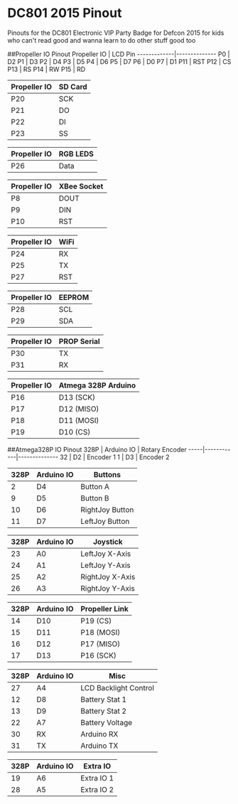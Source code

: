 # DC801 2015 Pinout
Pinouts for the DC801 Electronic VIP Party Badge for Defcon 2015 for kids who can't read good and wanna learn to do other stuff good too


##Propeller IO Pinout
Propeller IO | LCD Pin
-------------|--------------
P0  | D2
P1  | D3
P2  | D4
P3  | D5
P4  | D6
P5  | D7
P6  | D0
P7  | D1
P11 | RST
P12 | CS
P13 | RS
P14 | RW
P15 | RD

Propeller IO | SD Card
-------------|--------------
P20 | SCK
P21 | DO
P22 | DI
P23 | SS

Propeller IO | RGB LEDS
-------------|--------------
P26 | Data

Propeller IO | XBee Socket
-------------|--------------
P8  | DOUT
P9  | DIN
P10 | RST

Propeller IO | WiFi
-------------|--------------
P24 | RX
P25 | TX
P27 | RST

Propeller IO | EEPROM
-------------|--------------
P28 | SCL
P29 | SDA

Propeller IO | PROP Serial
-------------|--------------
P30 | TX
P31 | RX

Propeller IO | Atmega 328P Arduino
-------------|--------------
P16 | D13 (SCK)
P17 | D12 (MISO)
P18 | D11 (MOSI)
P19 | D10 (CS)

##Atmega328P IO Pinout
328P | Arduino IO | Rotary Encoder
-----|------------|--------------
32 | D2 | Encoder 1
1  | D3 | Encoder 2

328P | Arduino IO | Buttons
-----|------------|--------------
2  | D4 | Button A
9  | D5 | Button B
10 | D6 | RightJoy Button
11 | D7 | LeftJoy Button

328P | Arduino IO | Joystick 
-----|------------|--------------
23 | A0 | LeftJoy X-Axis
24 | A1 | LeftJoy Y-Axis
25 | A2 | RightJoy X-Axis
26 | A3 | RightJoy Y-Axis

328P | Arduino IO | Propeller Link
-----|------------|--------------
14 | D10 | P19 (CS)
15 | D11 | P18 (MOSI)
16 | D12 | P17 (MISO)
17 | D13 | P16 (SCK)

328P | Arduino IO | Misc
-----|------------|--------------
27 | A4 | LCD Backlight Control
12 | D8 | Battery Stat 1
13 | D9 | Battery Stat 2
22 | A7 | Battery Voltage
30 | RX | Arduino RX
31 | TX | Arduino TX

328P | Arduino IO | Extra IO
-----|------------|--------------
19 | A6 | Extra IO 1
28 | A5 | Extra IO 2








